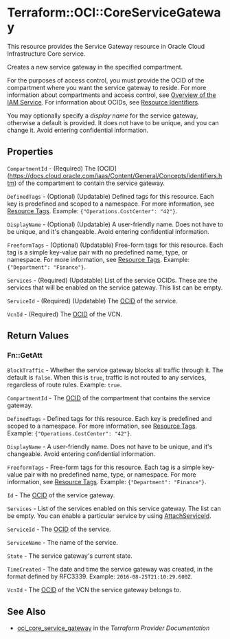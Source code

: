 # Terraform::OCI::CoreServiceGateway

This resource provides the Service Gateway resource in Oracle Cloud Infrastructure Core service.

Creates a new service gateway in the specified compartment.

For the purposes of access control, you must provide the OCID of the compartment where you want
the service gateway to reside. For more information about compartments and access control, see
[Overview of the IAM Service](https://docs.cloud.oracle.com/iaas/Content/Identity/Concepts/overview.htm).
For information about OCIDs, see [Resource Identifiers](https://docs.cloud.oracle.com/iaas/Content/General/Concepts/identifiers.htm).

You may optionally specify a *display name* for the service gateway, otherwise a default is provided.
It does not have to be unique, and you can change it. Avoid entering confidential information.

## Properties

`CompartmentId` - (Required) The [OCID] (https://docs.cloud.oracle.com/iaas/Content/General/Concepts/identifiers.htm)  of the compartment to contain the service gateway.

`DefinedTags` - (Optional) (Updatable) Defined tags for this resource. Each key is predefined and scoped to a namespace. For more information, see [Resource Tags](https://docs.cloud.oracle.com/iaas/Content/General/Concepts/resourcetags.htm).  Example: `{"Operations.CostCenter": "42"}`.

`DisplayName` - (Optional) (Updatable) A user-friendly name. Does not have to be unique, and it's changeable. Avoid entering confidential information.

`FreeformTags` - (Optional) (Updatable) Free-form tags for this resource. Each tag is a simple key-value pair with no predefined name, type, or namespace. For more information, see [Resource Tags](https://docs.cloud.oracle.com/iaas/Content/General/Concepts/resourcetags.htm).  Example: `{"Department": "Finance"}`.

`Services` - (Required) (Updatable) List of the service OCIDs. These are the services that will be enabled on the service gateway. This list can be empty.

`ServiceId` - (Required) (Updatable) The [OCID](https://docs.cloud.oracle.com/iaas/Content/General/Concepts/identifiers.htm) of the service.

`VcnId` - (Required) The [OCID](https://docs.cloud.oracle.com/iaas/Content/General/Concepts/identifiers.htm) of the VCN.


## Return Values

### Fn::GetAtt

`BlockTraffic` - Whether the service gateway blocks all traffic through it. The default is `false`. When this is `true`, traffic is not routed to any services, regardless of route rules.  Example: `true`.

`CompartmentId` - The [OCID](https://docs.cloud.oracle.com/iaas/Content/General/Concepts/identifiers.htm) of the compartment that contains the service gateway.

`DefinedTags` - Defined tags for this resource. Each key is predefined and scoped to a namespace. For more information, see [Resource Tags](https://docs.cloud.oracle.com/iaas/Content/General/Concepts/resourcetags.htm).  Example: `{"Operations.CostCenter": "42"}`.

`DisplayName` - A user-friendly name. Does not have to be unique, and it's changeable. Avoid entering confidential information.

`FreeformTags` - Free-form tags for this resource. Each tag is a simple key-value pair with no predefined name, type, or namespace. For more information, see [Resource Tags](https://docs.cloud.oracle.com/iaas/Content/General/Concepts/resourcetags.htm).  Example: `{"Department": "Finance"}`.

`Id` - The [OCID](https://docs.cloud.oracle.com/iaas/Content/General/Concepts/identifiers.htm) of the service gateway.

`Services` - List of the services enabled on this service gateway. The list can be empty. You can enable a particular service by using [AttachServiceId](https://docs.cloud.oracle.com/iaas/api/#/en/iaas/20160918/ServiceGateway/AttachServiceId).

`ServiceId` - The [OCID](https://docs.cloud.oracle.com/iaas/Content/General/Concepts/identifiers.htm) of the service.

`ServiceName` - The name of the service.

`State` - The service gateway's current state.

`TimeCreated` - The date and time the service gateway was created, in the format defined by RFC3339.  Example: `2016-08-25T21:10:29.600Z`.

`VcnId` - The [OCID](https://docs.cloud.oracle.com/iaas/Content/General/Concepts/identifiers.htm) of the VCN the service gateway belongs to.

## See Also

* [oci_core_service_gateway](https://www.terraform.io/docs/providers/oci/r/core_service_gateway.html) in the _Terraform Provider Documentation_